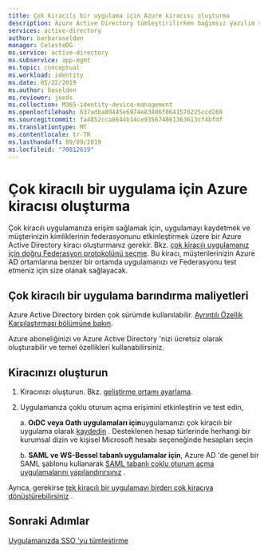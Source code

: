 ```yaml
---
title: Çok kiracılı bir uygulama için Azure kiracısı oluşturma
description: Azure Active Directory tümleştirilirken bağımsız yazılım satıcıları için rehberlik
services: active-directory
author: barbaraselden
manager: CelesteDG
ms.service: active-directory
ms.subservice: app-mgmt
ms.topic: conceptual
ms.workload: identity
ms.date: 05/22/2019
ms.author: baselden
ms.reviewer: jeeds
ms.collection: M365-identity-device-management
ms.openlocfilehash: 637adba89445e6974e83486f0641576225ccd268
ms.sourcegitcommit: fa4852cca8644b14ce935674861363613cf4bfdf
ms.translationtype: MT
ms.contentlocale: tr-TR
ms.lasthandoff: 09/09/2019
ms.locfileid: "70812619"
---
```

# <a name="create-an-azure-tenant-for-a-multi-tenant-application"></a>Çok kiracılı bir uygulama için Azure kiracısı oluşturma  

Çok kiracılı uygulamanıza erişim sağlamak için, uygulamayı kaydetmek ve müşterinizin kimliklerinin federasyonunu etkinleştirmek üzere bir Azure Active Directory kiracı oluşturmanız gerekir. Bkz. [çok kiracılı uygulamanız için doğru Federasyon protokolünü seçme](isv-choose-multi-tenant-federation.md). Bu kiracı, müşterilerinizin Azure AD ortamlarına benzer bir ortamda uygulamanızı ve Federasyonu test etmeniz için size olanak sağlayacak.

## <a name="costs-of-hosting-a-multi-tenant-application"></a>Çok kiracılı bir uygulama barındırma maliyetleri

Azure Active Directory birden çok sürümde kullanılabilir. [Ayrıntılı Özellik Karşılaştırması bölümüne bakın](https://azure.microsoft.com/pricing/details/active-directory/).

Azure aboneliğinizi ve Azure Active Directory 'nizi ücretsiz olarak oluşturabilir ve temel özellikleri kullanabilirsiniz.

## <a name="create-your-tenant"></a>Kiracınızı oluşturun

1. Kiracınızı oluşturun. Bkz. [geliştirme ortamı ayarlama](../develop/quickstart-create-new-tenant.md).

2. Uygulamanıza çoklu oturum açma erişimini etkinleştirin ve test edin,

   a. **OıDC veya Oath uygulamaları için**uygulamanızı çok kiracılı bir uygulama olarak [kaydedin](../develop/quickstart-register-app.md) . Desteklenen hesap türlerinde herhangi bir kurumsal dizin ve kişisel Microsoft hesabı seçeneğinde hesapları seçin

   b. **SAML ve WS-Bessel tabanlı uygulamalar için**, Azure AD 'de genel bir SAML şablonu kullanarak [SAML tabanlı çoklu oturum açma uygulamalarını yapılandırırsınız](configure-single-sign-on-non-gallery-applications.md) .

Ayrıca, gerekirse [tek kiracılı bir uygulamayı birden çok kiracıya dönüştürebilirsiniz](../develop/howto-convert-app-to-be-multi-tenant.md) .

## <a name="next-steps"></a>Sonraki Adımlar

[Uygulamanızda SSO 'yu tümleştirme](isv-sso-content.md)

